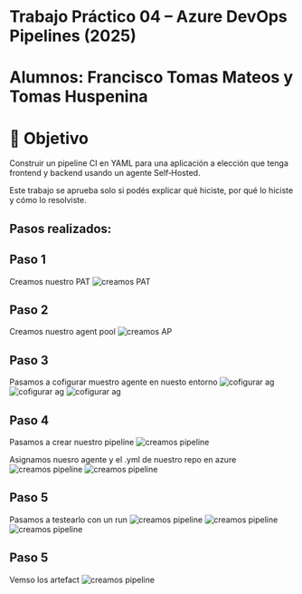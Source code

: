 # Trabajo Práctico 04 – Azure DevOps Pipelines (2025)

# Alumnos: Francisco Tomas Mateos y Tomas Huspenina

# 🎯 Objetivo
Construir un pipeline CI en YAML para una aplicación a elección que tenga frontend y backend usando un agente Self‑Hosted.

Este trabajo se aprueba solo si podés explicar qué hiciste, por qué lo hiciste y cómo lo resolviste.

## Pasos realizados: 


## Paso 1

Creamos nuestro PAT
![creamos PAT](images/i1.png)

## Paso 2

Creamos nuestro agent pool
![creamos AP](images/i2.png)

## Paso 3

Pasamos a cofigurar muestro agente en nuesto entorno
![cofigurar ag](images/i3.png)
![cofigurar ag](images/i4.png)
![cofigurar ag](images/i5.png)

## Paso 4

Pasamos a crear nuestro pipeline
![creamos pipeline](images/i6.png)

Asignamos nuesro agente y el .yml de nuestro repo en azure
![creamos pipeline](images/i7.png)
![creamos pipeline](images/i8.png)

## Paso 5

Pasamos a testearlo con un run
![creamos pipeline](images/i9.png)
![creamos pipeline](images/i10.png)
![creamos pipeline](images/i12.png)

## Paso 5

Vemso los artefact
![creamos pipeline](images/i11.png)





